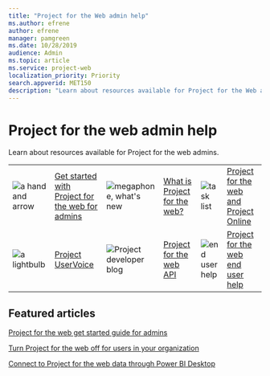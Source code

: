 ```yaml
---
title: "Project for the Web admin help"
ms.author: efrene
author: efrene
manager: pamgreen
ms.date: 10/28/2019
audience: Admin
ms.topic: article
ms.service: project-web
localization_priority: Priority
search.appverid: MET150
description: "Learn about resources available for Project for the Web admins."
---
```


# Project for the web admin help

Learn about resources available for Project for the web admins.

|               |               |               |               |               |               |
| ------------- | ------------- | ------------- | ------------- | ------------- | ------------- |
| ![a hand and arrow](https://docs.microsoft.com/office/media/icons/get-started-planner.png)  | [Get started with Project for the web for admins](project-for-the-web-get-started-guide-for-admins.md) | ![megaphone, what's new](https://docs.microsoft.com/office/media/icons/whats-new-megaphone-project.png)  | [What is Project for the web?](https://support.office.com/article/what-is-project-for-the-web-c19b2421-3c9d-4037-97c6-f66b6e1d2eb5) | ![task list](https://docs.microsoft.com/office/media/icons/task-list-planning-project.png)  | [Project for the web and Project Online](https://support.office.com/article/project-for-the-web-and-project-online-6569170c-5c8e-474e-a7f0-642872f62f8a) |
| ![a lightbulb](https://docs.microsoft.com/office/media/icons/lightbulb-idea-capture-planner.png)  | [Project UserVoice](https://microsoftproject.uservoice.com/forums/914203-project-for-the-web) | ![Project developer blog](https://docs.microsoft.com/office/media/icons/api.png)  | [Project for the web API](https://developer.microsoft.com/en-us/project/blogs/) | ![end user help](https://docs.microsoft.com/office/media/icons/help.png)  | [Project for the web end user help](https://support.office.com/project) |


## Featured articles

[Project for the web get started guide for admins](project-for-the-web-get-started-guide-for-admins.md)

[Turn Project for the web off for users in your organization](turn-project-for-the-web-off.md)

[Connect to Project for the web data through Power BI Desktop](connect-to-project-for-the-web-data-through-powerbi-desktop.md)
